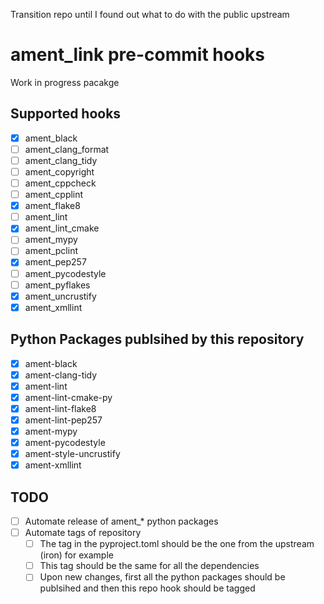 Transition repo until I found out what to do with the public upstream

# ament_link pre-commit hooks

Work in progress pacakge

## Supported hooks

- [x] ament_black
- [ ] ament_clang_format
- [ ] ament_clang_tidy
- [ ] ament_copyright
- [ ] ament_cppcheck
- [ ] ament_cpplint
- [x] ament_flake8
- [ ] ament_lint
- [x] ament_lint_cmake
- [ ] ament_mypy
- [ ] ament_pclint
- [x] ament_pep257
- [ ] ament_pycodestyle
- [ ] ament_pyflakes
- [x] ament_uncrustify
- [x] ament_xmllint

## Python Packages publsihed by this repository

- [x] ament-black
- [x] ament-clang-tidy
- [x] ament-lint
- [x] ament-lint-cmake-py
- [x] ament-lint-flake8
- [x] ament-lint-pep257
- [x] ament-mypy
- [x] ament-pycodestyle
- [x] ament-style-uncrustify
- [x] ament-xmllint

## TODO

- [ ] Automate release of ament\_\* python packages
- [ ] Automate tags of repository
  - [ ] The tag in the pyproject.toml should be the one from the upstream (iron) for example
  - [ ] This tag should be the same for all the dependencies
  - [ ] Upon new changes, first all the python packages should be publsihed and then this repo hook should be tagged
